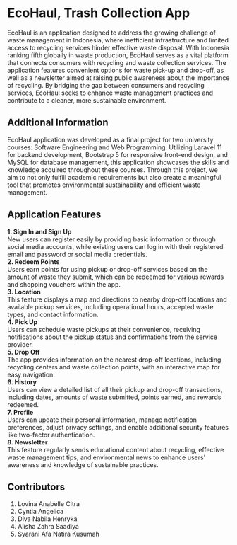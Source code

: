 # EcoHaul, Trash Collection App
EcoHaul is an application designed to address the growing challenge of waste management in Indonesia, where inefficient infrastructure and limited access to recycling services hinder effective waste disposal. With Indonesia ranking fifth globally in waste production, EcoHaul serves as a vital platform that connects consumers with recycling and waste collection services. The application features convenient options for waste pick-up and drop-off, as well as a newsletter aimed at raising public awareness about the importance of recycling. By bridging the gap between consumers and recycling services, EcoHaul seeks to enhance waste management practices and contribute to a cleaner, more sustainable environment.

## Additional Information
EcoHaul application was developed as a final project for two university courses: Software Engineering and Web Programming. Utilizing Laravel 11 for backend development, Bootstrap 5 for responsive front-end design, and MySQL for database management, this application showcases the skills and knowledge acquired throughout these courses. Through this project, we aim to not only fulfill academic requirements but also create a meaningful tool that promotes environmental sustainability and efficient waste management.

## Application Features
**1. Sign In and Sign Up**  
   New users can register easily by providing basic information or through social media accounts, while existing users can log in with their registered email and password or social media credentials.  
**2. Redeem Points**  
Users earn points for using pickup or drop-off services based on the amount of waste they submit, which can be redeemed for various rewards and shopping vouchers within the app.  
**3. Location**  
This feature displays a map and directions to nearby drop-off locations and available pickup services, including operational hours, accepted waste types, and contact information.  
**4. Pick Up**  
Users can schedule waste pickups at their convenience, receiving notifications about the pickup status and confirmations from the service provider.  
**5. Drop Off**  
The app provides information on the nearest drop-off locations, including recycling centers and waste collection points, with an interactive map for easy navigation.  
**6. History**  
Users can view a detailed list of all their pickup and drop-off transactions, including dates, amounts of waste submitted, points earned, and rewards redeemed.  
**7. Profile**  
Users can update their personal information, manage notification preferences, adjust privacy settings, and enable additional security features like two-factor authentication.  
**8. Newsletter**  
This feature regularly sends educational content about recycling, effective waste management tips, and environmental news to enhance users' awareness and knowledge of sustainable practices.  

## Contributors
1. Lovina Anabelle Citra   
2. Cyntia Angelica  
3. Diva Nabila Henryka  
4. Alisha Zahra Saadiya  
5. Syarani Afa Natira Kusumah  
